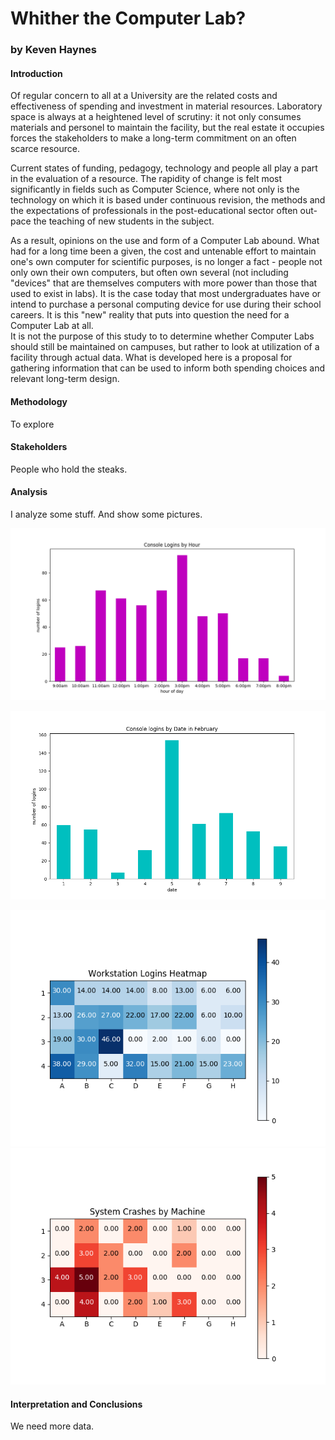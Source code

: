 #  Whither the Computer Lab?
### by Keven Haynes

#### Introduction
Of regular concern to all at a University are the related costs and effectiveness of spending and investment in material resources.  Laboratory space is always at a heightened level of scrutiny: it not only consumes materials and personel to maintain the facility, but the real estate it occupies forces the stakeholders to make a long-term commitment on an often scarce resource. 

Current states of funding, pedagogy, technology and people all play a part in the evaluation of a resource. The rapidity of change is felt most significantly in fields such as Computer Science, where not only is the technology on which it is based under continuous revision, the methods and the expectations of professionals in the post-educational sector often out-pace the teaching of new students in the subject.  

As a result, opinions on the use and form of a Computer Lab abound.  What had for a long time been a given, the cost and untenable effort to maintain one's own computer for scientific purposes, is no longer a fact - people not only own their own computers, but often own several (not including "devices" that are themselves computers with more power than those that used to exist in labs).  It is the case today that most undergraduates have or intend to purchase a personal computing device for use during their school careers.  It is this "new" reality that puts into question the need for a Computer Lab at all.  
It is not the purpose of this study to to determine whether Computer Labs should still be maintained on campuses, but rather to look at utilization of a facility through actual data.   What is developed here is a proposal for gathering information that can be used to inform both spending choices and relevant long-term design.  


####  Methodology
To explore 


####  Stakeholders 
People who hold the steaks. 

#### Analysis

I analyze some stuff. And show some pictures. 

![LoginsByHour](https://github.com/haynesie/Whither/blob/master/Images/ConsoleLoginsByHour.png "Logins By Hour")

![LoginsByDate](https://github.com/haynesie/Whither/blob/master/Images/ConsoleLoginsByDate.png "Logins by Date")


![logins](https://github.com/haynesie/Whither/blob/master/Images/WorkstationLoginsByMachine.png "Logins by Machine")
![crashes](https://github.com/haynesie/Whither/blob/master/Images/SystemCrashesByMachine.png "Crashes By Machine")


#### Interpretation and Conclusions
We need more data. 


